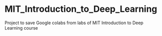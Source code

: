 # MIT_Introduction_to_Deep_Learning
Project to save Google colabs from labs of MIT Introduction to Deep Learning course
